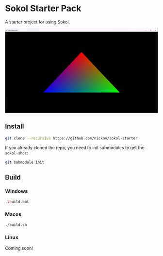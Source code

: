 # Sokol Starter Pack

A starter project for using [Sokol](https://github.com/floooh/sokol).

<img src="./tools/preview.png" alt="Preview" />

## Install

```bash
git clone --recursive https://github.com/nickav/sokol-starter
```

If you already cloned the repo, you need to init submodules to get the `sokol-shdc`:

```bash
git submodule init
```

## Build

### Windows

```bash
.\build.bat
```

### Macos

```bash
./build.sh
```

### Linux

Coming soon!
